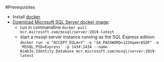 #Prerequisites
- Install [docker](https://www.docker.com/products/docker-desktop)
- [Download Microsoft SQL Server docker image](https://hub.docker.com/_/microsoft-mssql-server):
  - run in commandline `docker pull mcr.microsoft.com/mssql/server:2019-latest`
  - start a mssql-server instance running as the SQL Express edition: `docker run -e "ACCEPT_EULA=Y" -e "SA_PASSWORD=1234qwerASDF" -e 'MSSQL_PID=Express' -p 1434:1434 --name Nimb3s.Identity.Database mcr.microsoft.com/mssql/server:2019-latest`
  
  